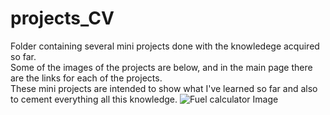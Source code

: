 # projects_CV
Folder containing several mini projects done with the knowledege acquired so far. <br>
Some of the images of the projects are below, and in the main page there are the links for each of the projects. <br>
These mini projects are intended to show what I've learned so far and also to cement everything all this knowledge. 
![Fuel calculator Image](https://github.com/[pedropco]/[projects_CV]/fuelcalculator.jpg?raw=true "Fuel Calculator Image")
